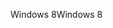 <span data-ttu-id="a99a3-101">Windows 8</span><span class="sxs-lookup"><span data-stu-id="a99a3-101">Windows 8</span></span>